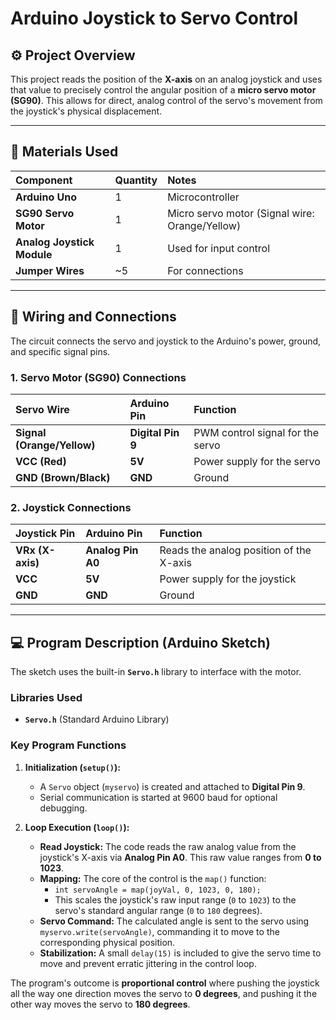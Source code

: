 # Arduino Joystick to Servo Control

## ⚙️ Project Overview

This project reads the position of the **X-axis** on an analog joystick and uses that value to precisely control the angular position of a **micro servo motor (SG90)**. This allows for direct, analog control of the servo's movement from the joystick's physical displacement.

---

## 🔩 Materials Used

| Component | Quantity | Notes |
| :--- | :--- | :--- |
| **Arduino Uno** | 1 | Microcontroller |
| **SG90 Servo Motor** | 1 | Micro servo motor (Signal wire: Orange/Yellow) |
| **Analog Joystick Module** | 1 | Used for input control |
| **Jumper Wires** | ~5 | For connections |

---

## 🔌 Wiring and Connections

The circuit connects the servo and joystick to the Arduino's power, ground, and specific signal pins.

### 1. Servo Motor (SG90) Connections

| Servo Wire | Arduino Pin | Function |
| :--- | :--- | :--- |
| **Signal (Orange/Yellow)** | **Digital Pin 9** | PWM control signal for the servo |
| **VCC (Red)** | **5V** | Power supply for the servo |
| **GND (Brown/Black)** | **GND** | Ground |

### 2. Joystick Connections

| Joystick Pin | Arduino Pin | Function |
| :--- | :--- | :--- |
| **VRx (X-axis)** | **Analog Pin A0** | Reads the analog position of the X-axis |
| **VCC** | **5V** | Power supply for the joystick |
| **GND** | **GND** | Ground |

---

## 💻 Program Description (Arduino Sketch)

The sketch uses the built-in **`Servo.h`** library to interface with the motor.

### Libraries Used
* **`Servo.h`** (Standard Arduino Library)

### Key Program Functions

1.  **Initialization (`setup()`):**
    * A `Servo` object (`myservo`) is created and attached to **Digital Pin 9**.
    * Serial communication is started at 9600 baud for optional debugging.

2.  **Loop Execution (`loop()`):**
    * **Read Joystick:** The code reads the raw analog value from the joystick's X-axis via **Analog Pin A0**. This raw value ranges from **0 to 1023**.
    * **Mapping:** The core of the control is the `map()` function:
        * `int servoAngle = map(joyVal, 0, 1023, 0, 180);`
        * This scales the joystick's raw input range (`0` to `1023`) to the servo's standard angular range (`0` to `180` degrees).
    * **Servo Command:** The calculated angle is sent to the servo using `myservo.write(servoAngle)`, commanding it to move to the corresponding physical position.
    * **Stabilization:** A small `delay(15)` is included to give the servo time to move and prevent erratic jittering in the control loop.

The program's outcome is **proportional control** where pushing the joystick all the way one direction moves the servo to **0 degrees**, and pushing it the other way moves the servo to **180 degrees**.